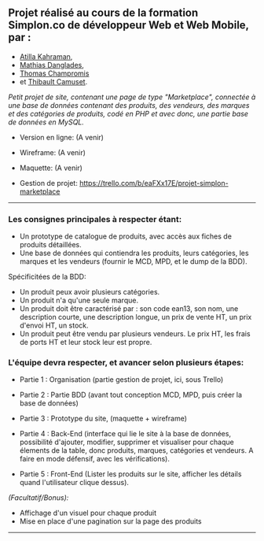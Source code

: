 ## Projet réalisé au cours de la formation Simplon.co de développeur Web et Web Mobile, par :

- [Atilla Kahraman](https://github.com/atillakah), 
- [Mathias Danglades](https://github.com/mathiasdgs),
- [Thomas Champromis](https://github.com/thomaschampromis)
- et [Thibault Camuset](https://github.com/Thibault-Camuset). 

*Petit projet de site, contenant une page de type "Marketplace", connectée à une base de données contenant des produits, des vendeurs, des marques et des catégories de produits, codé en PHP et avec donc, une partie base de données en MySQL.*


- Version en ligne: (A venir)


- Wireframe: (A venir)
- Maquette: (A venir)


- Gestion de projet: https://trello.com/b/eaFXx17E/projet-simplon-marketplace


---

### Les consignes principales à respecter étant:

- Un prototype de catalogue de produits, avec accès aux fiches de produits détaillées.
- Une base de données qui contiendra les produits, leurs catégories, les marques et les vendeurs (fournir le MCD, MPD, et le dump de la BDD).

Spécificitées de la BDD:

- Un produit peux avoir plusieurs catégories.
- Un produit n'a qu'une seule marque.
- Un produit doit être caractérisé par : son code ean13, son nom, une description courte, une description longue, un prix de vente HT, un prix d'envoi HT, un stock.
- Un produit peut être vendu par plusieurs vendeurs. Le prix HT, les frais de ports HT et leur stock leur est propre.

### L'équipe devra respecter, et avancer selon plusieurs étapes:

- Partie 1 : Organisation (partie gestion de projet, ici, sous Trello)

- Partie 2 : Partie BDD (avant tout conception MCD, MPD, puis créer la base de données)

- Partie 3 : Prototype du site, (maquette + wireframe)

- Partie 4 : Back-End (interface qui lie le site à la base de données, possibilité d'ajouter, modifier, supprimer et visualiser pour chaque élements de la table, donc produits, marques, catégories et vendeurs. A faire en mode défensif, avec les vérifications).

- Partie 5 : Front-End (Lister les produits sur le site, afficher les détails quand l'utilisateur clique dessus).

*(Facultatif/Bonus):*
- Affichage d'un visuel pour chaque produit
- Mise en place d'une pagination sur la page des produits

---
